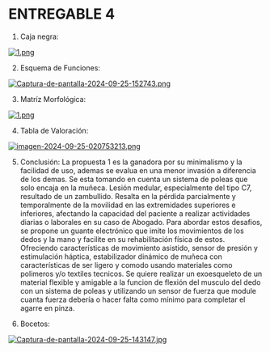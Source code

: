 # ENTREGABLE 4
1. Caja negra:

[![1.png](https://i.postimg.cc/PJHqv9gx/1.png)](https://postimg.cc/BLh3dYQ9)

2. Esquema de Funciones:

[![Captura-de-pantalla-2024-09-25-152743.png](https://i.postimg.cc/sxJY0D52/Captura-de-pantalla-2024-09-25-152743.png)](https://postimg.cc/n9C9XxR8)

3. Matríz Morfológica:

[![1.png](https://i.postimg.cc/4d5THV8V/1.png)](https://postimg.cc/LYnWrYF8)

4. Tabla de Valoración:

[![imagen-2024-09-25-020753213.png](https://i.postimg.cc/Bv2TWKFB/imagen-2024-09-25-020753213.png)](https://postimg.cc/062MDrcz)
   
5. Conclusión:
La propuesta 1 es la ganadora por su minimalismo y la facilidad de uso, ademas se evalua en una menor invasión a diferencia de los demas. Se esta tomando en cuenta un sistema de poleas que solo encaja en la muñeca.
Lesión medular, especialmente del tipo C7, resultado de un zambullido. Resalta en la pérdida parcialmente y temporalmente de la movilidad en las extremidades superiores e inferiores, afectando la capacidad del paciente a realizar actividades diarias o laborales en su caso de Abogado.
Para abordar estos desafios, se propone un guante electrónico que imite los movimientos de los dedos y la mano y facilite en su rehabilitación física de estos. Ofreciendo características de movimiento asistido, sensor de presión y estimulación háptica, estabilizador dinámico de muñeca con características de ser ligero y comodo usando materiales como polimeros y/o textiles tecnicos.
Se quiere realizar un exoesqueleto  de un material flexible y amigable a la funcion de flexión del musculo del dedo con un sistema de poleas y utilizando un sensor de fuerza que module cuanta fuerza debería o hacer falta como mínimo para completar el agarre en pinza. 
 
7. Bocetos:

[![Captura-de-pantalla-2024-09-25-143147.jpg](https://i.postimg.cc/4NtHW3bb/Captura-de-pantalla-2024-09-25-143147.jpg)](https://postimg.cc/QH8MthzH)


